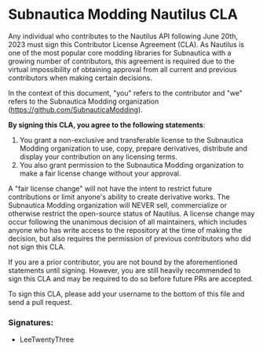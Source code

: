 # Subnautica Modding Nautilus CLA

Any individual who contributes to the Nautilus API following June 20th, 2023 must sign this Contributor License Agreement (CLA). As Nautilus is one of the most popular core modding libraries for Subnautica with a growing number of contributors, this agreement is required due to the virtual impossibility of obtaining approval from all current and previous contributors when making certain decisions.

In the context of this document, "you" refers to the contributor and "we" refers to the Subnautica Modding organization (<https://github.com/SubnauticaModding>).

**By signing this CLA, you agree to the following statements**:

1. You grant a non-exclusive and transferable license to the Subnautica Modding organization to use, copy, prepare derivatives, distribute and display your contribution on any licensing terms.
2. You also grant permission to the Subnautica Modding organization to make a fair license change without your approval.

A "fair license change" will not have the intent to restrict future contributions or limit anyone's ability to create derivative works. The Subnautica Modding organization will NEVER sell, commercialize or otherwise restrict the open-source status of Nautilus. A license change may occur following the unanimous decision of all maintainers, which includes anyone who has write access to the repository at the time of making the decision, but also requires the permission of previous contributors who did not sign this CLA.

If you are a prior contributor, you are not bound by the aforementioned statements until signing. However, you are still heavily recommended to sign this CLA and may be required to do so before future PRs are accepted.

To sign this CLA, please add your username to the bottom of this file and send a pull request. 

### Signatures:

- LeeTwentyThree
